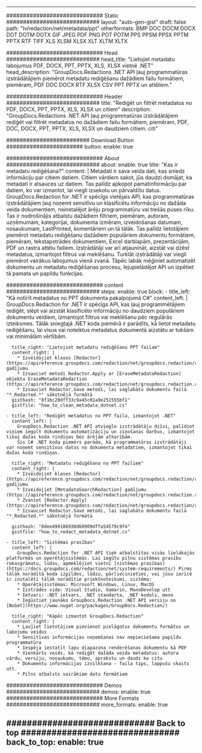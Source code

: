 
---
############################# Static ############################
layout: "auto-gen-gist" 
draft: false
path: "lv/redaction/net/metadata/ppt"
otherformats: BMP DOC DOCM DOCX DOT DOTM DOTX GIF JPEG PDF PNG POT POTM PPS PPSM PPSX PPTM PPTX RTF TIFF XLS XLSM XLSX XLT XLTM XLTX  

############################# Head ############################
head_title: "Lietojiet metadatu labojumus PDF, DOCX, PPT, PPTX, XLS, XLSX vietnē .NET"
head_description: "GroupDocs.Redactions .NET API ļauj programmatūras izstrādātājiem piemērot metadatu rediģēšanu dažādiem failu formātiem, piemēram, PDF DOC DOCX RTF XLSX CSV PPT PPTX un attēliem."

############################# Header ############################
title: "Rediģēt un filtrēt metadatus no PDF, DOCX, PPT, PPTX, XLS, XLSX un citiem"
description: "GroupDocs.Redactions .NET API ļauj programmatūras izstrādātājiem rediģēt vai filtrēt metadatus no dažādiem failu formātiem, piemēram, PDF, DOC, DOCX, PPT, PPTX, XLS, XLSX un daudziem citiem. citi"

######################### Download Button #######################
button:
    enable: true

############################# About ############################
about:
    enable: true
    title: "Kas ir metadatu rediģēšana?"
    content: |
        Metadati ir sava veida dati, kas sniedz informāciju par citiem datiem. Citiem vārdiem sakot, jūs daudzi domājat, ka metadati ir atsauces uz datiem. Tas palīdz apkopot pamatinformāciju par datiem, ko var izmantot, lai viegli izsekotu un pārvaldītu datus. GroupDocs.Redaction for .NET ir spēcīgs vietējais API, kas programmatūras izstrādātājiem ļauj noņemt sensitīvu un klasificētu informāciju no dažāda veida dokumentiem, neinstalējot ārēju programmatūru vai trešās puses rīku. Tas ir nodrošinājis atbalstu dažādiem filtriem, piemēram, autoram, uzņēmumam, kategorijai, dokumenta izmēram, izveidošanas datumam, nosaukumam, LastPrinted, komentāriem un tā tālāk. Tas palīdz lietotājiem piemērot metadatu rediģēšanu dažādiem populāriem dokumentu formātiem, piemēram, tekstapstrādes dokumentiem, Excel darblapām, prezentācijām, PDF un rastra attēlu failiem. Izstrādātāji var arī atjaunināt, aizstāt vai dzēst metadatus, izmantojot filtrus vai meklēšanu. Turklāt izstrādātāji var viegli piemērot vairākus labojumus vienā zvanā. Tāpēc labāk mēģiniet automatizēt dokumentu un metadatu rediģēšanas procesu, lejupielādējot API un izpētiet tā pamata un papildu funkcijas.

############################# content ############################
steps:
    enable: true
    block:
    - title_left: "Kā notīrīt metadatus no PPT dokumenta pakalpojumā C#"
      content_left: |
        GroupDocs.Redaction for .NET ir spēcīgs API, kas ļauj programmētājiem rediģēt, slēpt vai aizstāt klasificēto informāciju no daudziem populāriem dokumentu veidiem, izmantojot filtrus vai meklēšanu pēc regulārās izteiksmes.
        Tālāk sniegtajā .NET koda piemērā ir parādīts, kā lietot metadatu rediģēšanu, lai visus vai noteiktus metadatus dokumentā aizstātu ar tukšām vai minimālām vērtībām.

      title_right: "Lietojiet metadatu rediģēšanu PPT failam"
      content_right: |
        * Izveidojiet klases [Redactor](https://apireference.groupdocs.com/redaction/net/groupdocs.redaction/redactor) gadījumu
        * Izsauciet metodi Redactor.Apply ar [EraseMetadataRedaction] objektu EraseMetadataRedaction (https://apireference.groupdocs.com/redaction/net/groupdocs.redaction.redactions/erasemetadataredaction)
        * Izsauciet Redactor.Save metodi, lai saglabātu dokumentu failā "*_Redacted.*" sākotnējā formātā        
      gisthash: "8f1bc20dff33c9a45c01a9e251555bf1"
      gistfile: "how_to_clean_metadata_dotnet.cs"

    - title_left: "Rediģēt metadatus no PPT faila, izmantojot .NET"
      content_left: |
        GroupDocs.Redaction .NET API atvieglo izstrādātāju dzīvi, palīdzot viņiem iegult dokumentu automatizāciju un ziņošanas darbus, izmantojot tikai dažas koda rindiņas bez ārējām atkarībām.
        Šis C# .NET koda piemērs parāda, kā programmatūras izstrādātāji var noņemt sensitīvus datus no dokumenta metadatiem, izmantojot tikai dažas koda rindiņas.
        
      title_right: "Metadatu rediģēšana no PPT failiem"
      content_right: |
        * Izveidojiet klases [Redactor](https://apireference.groupdocs.com/redaction/net/groupdocs.redaction/redactor) gadījumu
        * Izveidojiet [MetadataSearchRedaction] gadījumu (https://apireference.groupdocs.com/redaction/net/groupdocs.redaction.redactions/metadatasearchredaction)
        * Zvaniet [Redactor.Apply](https://apireference.groupdocs.com/redaction/net/groupdocs.redaction/redactor/methods/apply/index) 
        * Izsauciet Redactor.Save metodi, lai saglabātu dokumentu failā "*_Redacted.*" sākotnējā formātā
        
      gisthash: "8dee499186930d60909dffa54579c9f4"
      gistfile: "how_to_redact_metadata_dotnet.cs"

    - title_left: "Sistēmas prasības"
      content_left: |
        GroupDocs.Redaction for .NET API tiek atbalstītas visās lielākajās platformās un operētājsistēmās. Lai iegūtu pilnu sistēmas prasību rokasgrāmatu, lūdzu, apmeklējiet vietni [sistēmas prasības](https://docs.groupdocs.com/redaction/net/system-requirements/) Pirms tālāk norādītā koda izpildes, lūdzu, pārliecinieties, vai jūsu ierīcē ir instalēti tālāk norādītie priekšnoteikumi. sistēma:
        * Operētājsistēmas: Microsoft Windows, Linux, MacOS
        * Izstrādes vide: Visual Studio, Xamarin, MonoDevelop utt
        * Ietvari: .NET ietvars, .NET standarta, .NET kodols, mono
        * Iegūstiet jaunāko GroupDocs.Redaction .NET API versiju no [NuGet](https://www.nuget.org/packages/GroupDocs.Redaction/)
        
      title_right: "Kāpēc izmantot GroupDocs.Redaction"
      content_right: |
        * Ļaujiet lietotājiem pievienot pielāgotus dokumentu formātus un labojumu veidus
        * Sensitīvas informācijas noņemšanai nav nepieciešama papildu programmatūra
        * Iespēja iestatīt lapu diapazona renderēšanas dokumentu kā PDF
        * Vienkāršs veids, kā rediģēt dažāda veida metadatus: autora vārdu, versiju, nosaukumu, tēmu, aprakstu un daudz ko citu
        * Dokumentu informācijas izvilkšana - faila tips, lappušu skaits utt.
        * Pilns atbalsts vairākiem datu formātiem

############################# Demos ############################
demos:
    enable: true
############################# More Formats ############################
more_formats:
    enable: true

############################# Back to top ###############################
back_to_top:
    enable: true
---